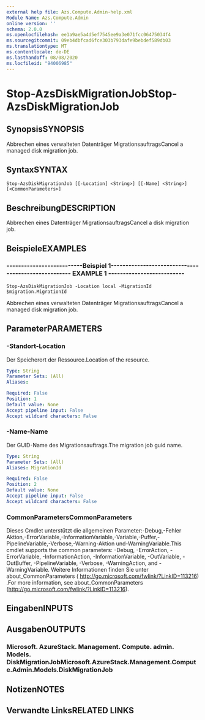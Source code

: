```yaml
---
external help file: Azs.Compute.Admin-help.xml
Module Name: Azs.Compute.Admin
online version: ''
schema: 2.0.0
ms.openlocfilehash: ee1a9ae5a4d5ef7545ee9a3e071fcc06475034f4
ms.sourcegitcommit: 09eb4dbfcad6fce303b793dafe9bebdef589db03
ms.translationtype: MT
ms.contentlocale: de-DE
ms.lasthandoff: 08/08/2020
ms.locfileid: "94006985"
---
```

# <span data-ttu-id="89f9b-101">Stop-AzsDiskMigrationJob</span><span class="sxs-lookup"><span data-stu-id="89f9b-101">Stop-AzsDiskMigrationJob</span></span>

## <span data-ttu-id="89f9b-102">Synopsis</span><span class="sxs-lookup"><span data-stu-id="89f9b-102">SYNOPSIS</span></span>
<span data-ttu-id="89f9b-103">Abbrechen eines verwalteten Datenträger Migrationsauftrags</span><span class="sxs-lookup"><span data-stu-id="89f9b-103">Cancel a managed disk migration job.</span></span>

## <span data-ttu-id="89f9b-104">Syntax</span><span class="sxs-lookup"><span data-stu-id="89f9b-104">SYNTAX</span></span>

```
Stop-AzsDiskMigrationJob [[-Location] <String>] [[-Name] <String>] [<CommonParameters>]
```

## <span data-ttu-id="89f9b-105">Beschreibung</span><span class="sxs-lookup"><span data-stu-id="89f9b-105">DESCRIPTION</span></span>
<span data-ttu-id="89f9b-106">Abbrechen eines Datenträger Migrationsauftrags</span><span class="sxs-lookup"><span data-stu-id="89f9b-106">Cancel a disk migration job.</span></span>

## <span data-ttu-id="89f9b-107">Beispiele</span><span class="sxs-lookup"><span data-stu-id="89f9b-107">EXAMPLES</span></span>

### <span data-ttu-id="89f9b-108">--------------------------Beispiel 1--------------------------</span><span class="sxs-lookup"><span data-stu-id="89f9b-108">-------------------------- EXAMPLE 1 --------------------------</span></span>
```
Stop-AzsDiskMigrationJob -Location local -MigrationId $migration.MigrationId
```

<span data-ttu-id="89f9b-109">Abbrechen eines verwalteten Datenträger Migrationsauftrags</span><span class="sxs-lookup"><span data-stu-id="89f9b-109">Cancel a managed disk migration job.</span></span>

## <span data-ttu-id="89f9b-110">Parameter</span><span class="sxs-lookup"><span data-stu-id="89f9b-110">PARAMETERS</span></span>

### <span data-ttu-id="89f9b-111">-Standort</span><span class="sxs-lookup"><span data-stu-id="89f9b-111">-Location</span></span>
<span data-ttu-id="89f9b-112">Der Speicherort der Ressource.</span><span class="sxs-lookup"><span data-stu-id="89f9b-112">Location of the resource.</span></span>

```yaml
Type: String
Parameter Sets: (All)
Aliases: 

Required: False
Position: 1
Default value: None
Accept pipeline input: False
Accept wildcard characters: False
```

### <span data-ttu-id="89f9b-113">-Name</span><span class="sxs-lookup"><span data-stu-id="89f9b-113">-Name</span></span>
<span data-ttu-id="89f9b-114">Der GUID-Name des Migrationsauftrags.</span><span class="sxs-lookup"><span data-stu-id="89f9b-114">The migration job guid name.</span></span>

```yaml
Type: String
Parameter Sets: (All)
Aliases: MigrationId

Required: False
Position: 2
Default value: None
Accept pipeline input: False
Accept wildcard characters: False
```

### <span data-ttu-id="89f9b-115">CommonParameters</span><span class="sxs-lookup"><span data-stu-id="89f9b-115">CommonParameters</span></span>
<span data-ttu-id="89f9b-116">Dieses Cmdlet unterstützt die allgemeinen Parameter:-Debug,-Fehler Aktion,-ErrorVariable,-InformationVariable,-Variable,-Puffer,-PipelineVariable,-Verbose,-Warning-Aktion und-WarningVariable.</span><span class="sxs-lookup"><span data-stu-id="89f9b-116">This cmdlet supports the common parameters: -Debug, -ErrorAction, -ErrorVariable, -InformationAction, -InformationVariable, -OutVariable, -OutBuffer, -PipelineVariable, -Verbose, -WarningAction, and -WarningVariable.</span></span> <span data-ttu-id="89f9b-117">Weitere Informationen finden Sie unter about_CommonParameters ( http://go.microsoft.com/fwlink/?LinkID=113216) .</span><span class="sxs-lookup"><span data-stu-id="89f9b-117">For more information, see about_CommonParameters (http://go.microsoft.com/fwlink/?LinkID=113216).</span></span>

## <span data-ttu-id="89f9b-118">Eingaben</span><span class="sxs-lookup"><span data-stu-id="89f9b-118">INPUTS</span></span>

## <span data-ttu-id="89f9b-119">Ausgaben</span><span class="sxs-lookup"><span data-stu-id="89f9b-119">OUTPUTS</span></span>

### <span data-ttu-id="89f9b-120">Microsoft. AzureStack. Management. Compute. admin. Models. DiskMigrationJob</span><span class="sxs-lookup"><span data-stu-id="89f9b-120">Microsoft.AzureStack.Management.Compute.Admin.Models.DiskMigrationJob</span></span>

## <span data-ttu-id="89f9b-121">Notizen</span><span class="sxs-lookup"><span data-stu-id="89f9b-121">NOTES</span></span>

## <span data-ttu-id="89f9b-122">Verwandte Links</span><span class="sxs-lookup"><span data-stu-id="89f9b-122">RELATED LINKS</span></span>

